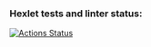 ### Hexlet tests and linter status:
[![Actions Status](https://github.com/amd-9/rails-project-lvl1/workflows/hexlet-check/badge.svg)](https://github.com/amd-9/rails-project-lvl1/actions)